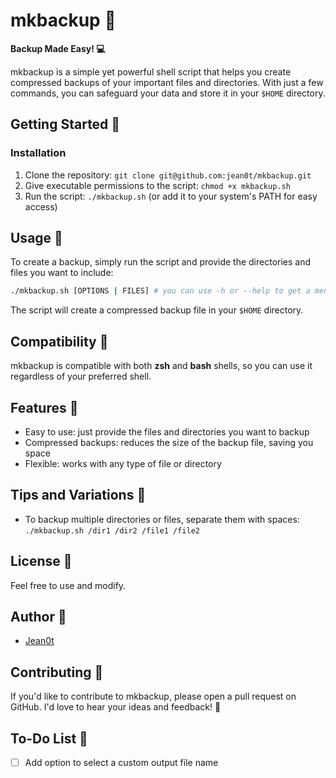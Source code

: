 **mkbackup 📁**
================

**Backup Made Easy! 💻**

mkbackup is a simple yet powerful shell script that helps you create compressed backups of your important files and directories. With just a few commands, you can safeguard your data and store it in your `$HOME` directory.

**Getting Started 🚀**
---------------

### Installation

1. Clone the repository: `git clone git@github.com:jean0t/mkbackup.git`
2. Give executable permissions to the script: `chmod +x mkbackup.sh`
3. Run the script: `./mkbackup.sh` (or add it to your system's PATH for easy access)

**Usage 📝**
------------

To create a backup, simply run the script and provide the directories and files you want to include:
```bash
./mkbackup.sh [OPTIONS | FILES] # you can use -h or --help to get a menu with the usage
```
The script will create a compressed backup file in your `$HOME` directory.

**Compatibility 🎉**
------------

mkbackup is compatible with both **zsh** and **bash** shells, so you can use it regardless of your preferred shell.

**Features 🎉**
------------

* Easy to use: just provide the files and directories you want to backup
* Compressed backups: reduces the size of the backup file, saving you space
* Flexible: works with any type of file or directory

**Tips and Variations 🤔**
------------

* To backup multiple directories or files, separate them with spaces: `./mkbackup.sh /dir1 /dir2 /file1 /file2`

**License 📜**
---------

Feel free to use and modify.

**Author 👋**
-----------

* [Jean0t](https://github.com/jean0t)

**Contributing 🤝**
------------

If you'd like to contribute to mkbackup, please open a pull request on GitHub. I'd love to hear your ideas and feedback! 💬

**To-Do List 📝**
------------

- [ ] Add option to select a custom output file name
